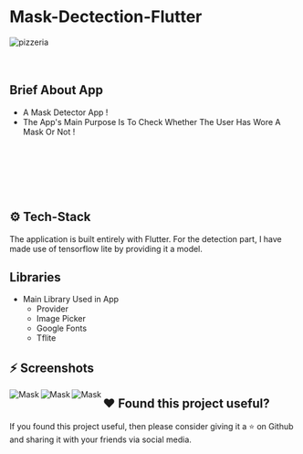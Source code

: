# Mask-Dectection-Flutter
<img align="left" alt="pizzeria"  src="https://i.imgur.com/fJW2cQs.png"/>
<br> 
<br> 
<br>

##  Brief About App

- A Mask Detector App  !
- The App's Main Purpose Is To Check Whether The User Has Wore A Mask Or Not !

</br>
</br>
</br>
</br>
</br>

## ⚙️ Tech-Stack
The application is built entirely with Flutter. For the detection part, I have made use of tensorflow lite by providing it a model.

## Libraries

- Main Library Used in App 
    - Provider
    - Image Picker
    - Google Fonts
    - Tflite


## :zap: Screenshots

  <img align="left" alt="Mask"  src="https://i.imgur.com/MiNWJ3L.png">
  <img align="left" alt="Mask"  src="https://i.imgur.com/xyOfn1E.png">
  <img align="left" alt="Mask"  src="https://i.imgur.com/ayoZJtZ.png">


## :heart: Found this project useful?

If you found this project useful, then please consider giving it a :star: on Github and sharing it with your friends via social media.
